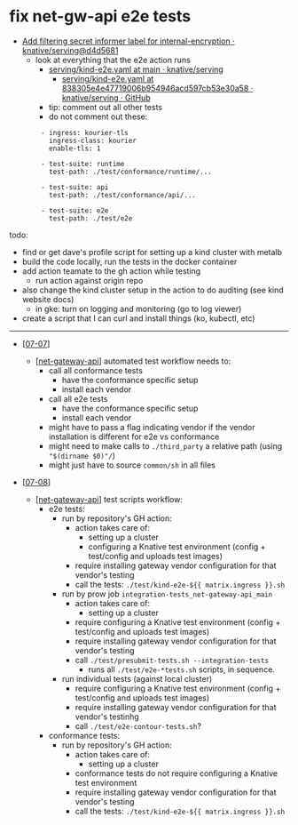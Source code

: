 # fix net-gw-api e2e tests

- [Add filtering secret informer label for internal-encryption · knative/serving@d4d5681](https://github.com/knative/serving/runs/7152434512?check_suite_focus=true)
  - look at everything that the e2e action runs
    - [serving/kind-e2e.yaml at main · knative/serving](https://github.com/knative/serving/blob/main/.github/workflows/kind-e2e.yaml)
      - [serving/kind-e2e.yaml at 838305e4e47719006b954946acd597cb53e30a58 · knative/serving · GitHub](https://github.com/knative/serving/blob/838305e4e47719006b954946acd597cb53e30a58/.github/workflows/kind-e2e.yaml#L124)
    - tip: comment out all other tests
    - do not comment out these:
```
        - ingress: kourier-tls
          ingress-class: kourier
          enable-tls: 1

        - test-suite: runtime
          test-path: ./test/conformance/runtime/...

        - test-suite: api
          test-path: ./test/conformance/api/...

        - test-suite: e2e
          test-path: ./test/e2e
```
todo:
- find or get dave's profile script for setting up a kind cluster with metalb
- build the code locally, run the tests in the docker container
- add action teamate to the gh action while testing
  - run action against origin repo
- also change the kind cluster setup in the action to do auditing (see kind website docs)
  - in gke: turn on logging and monitoring (go to log viewer)
- create a script that I can curl and install things (ko, kubectl, etc)
---
- [[07-07]]
  - [[net-gateway-api]] automated test workflow needs to:
    - call all conformance tests
      - have the conformance specific setup
      - install each vendor
    - call all e2e tests
      - have the conformance specific setup
      - install each vendor
    - might have to pass a flag indicating vendor if the vendor installation is different for e2e vs conformance
    - might need to make calls to `./third_party` a relative path (using `"$(dirname $0)"/`)
    - might just have to source `common/sh` in all files

- [[07-08]]
  - [[net-gateway-api]] test scripts workflow:
    - e2e tests:
      - run by repository's GH action:
        - action takes care of:
          - setting up a cluster
          - configuring a Knative test environment (config + test/config and uploads test images)
        - require installing gateway vendor configuration for that vendor's testing
        - call the tests: `./test/kind-e2e-${{ matrix.ingress }}.sh`
      - run by prow job `integration-tests_net-gateway-api_main`
        - action takes care of:
          - setting up a cluster
        - require configuring a Knative test environment (config + test/config and uploads test images)
        - require installing gateway vendor configuration for that vendor's testing
        - call `./test/presubmit-tests.sh --integration-tests`
          - runs all `./test/e2e-*tests.sh` scripts, in sequence.
      - run individual tests (against local cluster)
        - require configuring a Knative test environment (config + test/config and uploads test images)
        - require installing gateway vendor configuration for that vendor's testinhg
        - call `./test/e2e-contour-tests.sh`?
    - conformance tests:
      - run by repository's GH action:
        - action takes care of:
          - setting up a cluster
        - conformance tests do not require configuring a Knative test environment
        - require installing gateway vendor configuration for that vendor's testing
        - call the tests: `./test/kind-e2e-${{ matrix.ingress }}.sh`


[//begin]: # "Autogenerated link references for markdown compatibility"
[07-07]: ../../2022/daily-logs/07-07.md "July 7th, Thursday"
[net-gateway-api]: ../../knative/net-gateway-api.md "net-gateway-api"
[07-08]: ../../2022/daily-logs/07-08.md "July 8th, Friday"
[//end]: # "Autogenerated link references"
